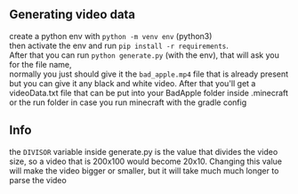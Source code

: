 ## Generating video data
create a python env with `python -m venv env` (python3) <br>
then activate the env and run `pip install -r requirements`. <br>
After that you can run `python generate.py` (with the env), that will ask you for the file name, <br>
normally you just should give it the `bad_apple.mp4` file that is already present but you can give it any black and white video.
After that you'll get a videoData.txt file that can be put into your BadApple folder inside .minecraft or the run folder in case you run
minecraft with the gradle config 


## Info
the `DIVISOR` variable inside generate.py is the value that divides the video size, so a video that is 200x100 would become 20x10.
Changing this value will make the video bigger or smaller, but it will take much much longer to parse the video